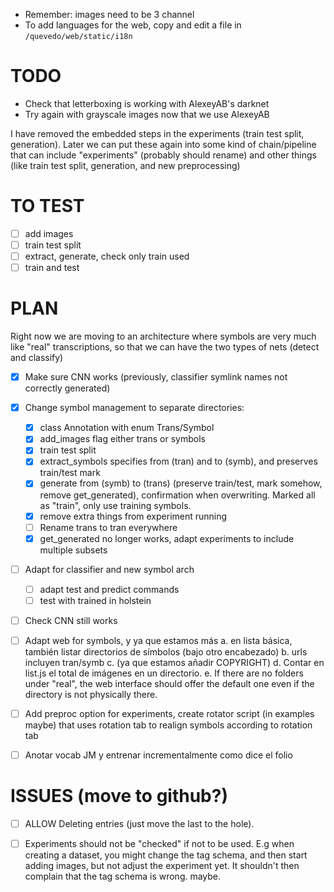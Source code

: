 - Remember: images need to be 3 channel
- To add languages for the web, copy and edit a file in `/quevedo/web/static/i18n`

# TODO

- Check that letterboxing is working with AlexeyAB's darknet
- Try again with grayscale images now that we use AlexeyAB

I have removed the embedded steps in the experiments (train test split,
generation). Later we can put these again into some kind of chain/pipeline that
can include "experiments" (probably should rename) and other things (like
train test split, generation, and new preprocessing)

# TO TEST

- [ ] add images
- [ ] train test split
- [ ] extract, generate, check only train used
- [ ] train and test

# PLAN

Right now we are moving to an architecture where symbols are very much like
"real" transcriptions, so that we can have the two types of nets (detect and
classify)

- [X] Make sure CNN works (previously, classifier symlink names not correctly generated)
- [X] Change symbol management to separate directories:
    - [X] class Annotation with enum Trans/Symbol
    - [X] add_images flag either trans or symbols
    - [X] train test split
    - [X] extract_symbols specifies from (tran) and to (symb), and preserves
        train/test mark
    - [X] generate from (symb) to (trans) (preserve train/test, mark somehow,
        remove get_generated), confirmation when overwriting. Marked all as
        "train", only use training symbols.
    - [X] remove extra things from experiment running
    - [ ] Rename trans to tran everywhere
    - [X] get_generated no longer works, adapt experiments to include multiple
        subsets
- [ ] Adapt for classifier and new symbol arch
    - [ ] adapt test and predict commands
    - [ ] test with trained in holstein
- [ ] Check CNN still works
- [ ] Adapt web for symbols, y ya que estamos más
    a. en lista básica, también listar directorios de símbolos (bajo otro
        encabezado)
    b. urls incluyen tran/symb
    c. (ya que estamos añadir COPYRIGHT)
    d. Contar en list.js el total de imágenes en un directorio.
    e. If there are no folders under "real", the web interface should offer the
        default one even if the directory is not physically there.
- [ ] Add preproc option for experiments, create rotator script (in examples maybe)
   that uses rotation tab to realign symbols according to rotation tab
- [ ] Anotar vocab JM y entrenar incrementalmente como dice el folio


# ISSUES (move to github?)

- [ ] ALLOW Deleting entries (just move the last to the hole).
- [ ] Experiments should not be "checked" if not to be used. E.g when creating a
    dataset, you might change the tag schema, and then start adding images, but
    not adjust the experiment yet. It shouldn't then complain that the tag
    schema is wrong. maybe.

